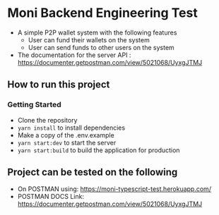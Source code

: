 # Moni Backend Engineering Test

- A simple P2P wallet system with the following features
  - User can fund their wallets on the system
  - User can send funds to other users on the system
- The documentation for the server API : https://documenter.getpostman.com/view/5021068/UyxgJTMJ

## How to run this project

### Getting Started

- Clone the repository
- `yarn install` to install dependencies
- Make a copy of the .env.example
- `yarn start:dev` to start the server
- `yarn start:build` to build the application for production

## Project can be tested on the following

- On POSTMAN using: https://moni-typescript-test.herokuapp.com/
- POSTMAN DOCS Link: https://documenter.getpostman.com/view/5021068/UyxgJTMJ
